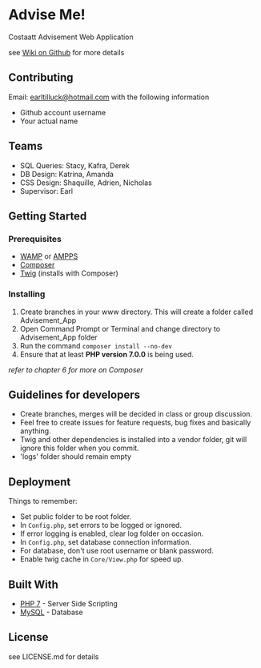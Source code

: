 # Advise Me! 

Costaatt Advisement Web Application

see [Wiki on Github](https://github.com/EarlTilluck/Advisement_App/wiki) for more details

## Contributing
Email: earltilluck@hotmail.com with the following information 
* Github account username 
* Your actual name 


## Teams

* SQL Queries: Stacy, Kafra, Derek
* DB Design: Katrina, Amanda
* CSS Design: Shaquille, Adrien, Nicholas
* Supervisor: Earl
 
 
## Getting Started

### Prerequisites

* [WAMP](http://www.wampserver.com/en/) or [AMPPS](https://www.ampps.com/)
* [Composer](https://getcomposer.org/)
* [Twig](https://twig.symfony.com/) (installs with Composer)

### Installing

1. Create branches in your www directory. This will create a folder called Advisement_App
2. Open Command Prompt or Terminal and change directory to Advisement_App folder
3. Run the command ```composer install --no-dev ```
4. Ensure that at least **PHP version 7.0.0** is being used.  

*refer to chapter 6 for more on Composer*

## Guidelines for developers

* Create branches, merges will be decided in class or group discussion.
* Feel free to create issues for feature requests, bug fixes and basically anything.
* Twig and other dependencies is installed into a vendor folder, git will ignore this folder when you commit.
* 'logs' folder should remain empty

## Deployment
Things to remember:

* Set public folder to be root folder.
* In ```Config.php```, set errors to be logged or ignored.
* If error logging is enabled, clear log folder on occasion.
* In ```Config.php```, set database connection information. 
* For database, don't use root username or blank password.
* Enable twig cache in ```Core/View.php``` for speed up.


## Built With

* [PHP 7](http://php.net/) - Server Side Scripting
* [MySQL](https://www.mysql.com/) - Database


## License
see LICENSE.md for details
